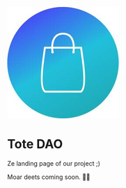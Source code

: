 ![Tote DAO Logo](/images/tote-logo.jpg)

# Tote DAO

Ze landing page of our project ;)

Moar deets coming soon. 👀🤫

